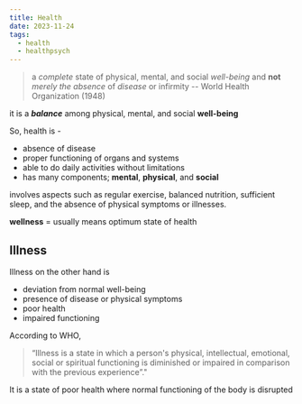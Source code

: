 ```yaml
---
title: Health
date: 2023-11-24
tags:
  - health
  - healthpsych
---
```

> a *complete* state of physical, mental, and social *well-being* and **not** *merely the absence* of *disease* or infirmity
--  World Health Organization (1948)


it is a ***balance*** among physical, mental, and social **well-being**

So, health is - 
- absence of disease
- proper functioning of organs and systems
- able to do daily activities without limitations
- has many components; **mental**, **physical**, and **social**

involves aspects such as regular exercise, balanced nutrition, sufficient sleep, and the absence of physical symptoms or illnesses.

**wellness** = usually means optimum state of health 
## Illness 
Illness on the other hand is 
- deviation from normal well-being
- presence of disease or physical symptoms
- poor health
- impaired functioning

According to WHO, 
>“Illness is a state in which a person's physical, intellectual, emotional, social or spiritual functioning is diminished or impaired in comparison with the previous experience”."

It is a state of poor health where normal functioning of the body is disrupted



